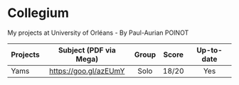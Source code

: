 # Collegium
My projects at University of Orléans - By Paul-Aurian POINOT

| Projects	|	Subject	(PDF via Mega)| Group	| Score		| Up-to-date|
| ------------- |:-----------------:|:-------------:| :-----:|:---:|
| Yams	| https://goo.gl/azEUmY | Solo			| 		18/20			| Yes	|
